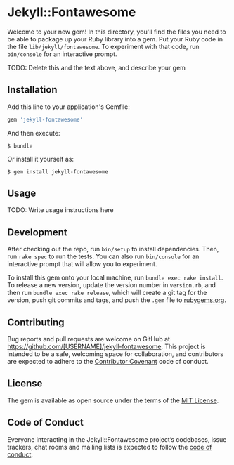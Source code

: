 # Jekyll::Fontawesome

Welcome to your new gem! In this directory, you'll find the files you need to be able to package up your Ruby library into a gem. Put your Ruby code in the file `lib/jekyll/fontawesome`. To experiment with that code, run `bin/console` for an interactive prompt.

TODO: Delete this and the text above, and describe your gem

## Installation

Add this line to your application's Gemfile:

```ruby
gem 'jekyll-fontawesome'
```

And then execute:

    $ bundle

Or install it yourself as:

    $ gem install jekyll-fontawesome

## Usage

TODO: Write usage instructions here

## Development

After checking out the repo, run `bin/setup` to install dependencies. Then, run `rake spec` to run the tests. You can also run `bin/console` for an interactive prompt that will allow you to experiment.

To install this gem onto your local machine, run `bundle exec rake install`. To release a new version, update the version number in `version.rb`, and then run `bundle exec rake release`, which will create a git tag for the version, push git commits and tags, and push the `.gem` file to [rubygems.org](https://rubygems.org).

## Contributing

Bug reports and pull requests are welcome on GitHub at https://github.com/[USERNAME]/jekyll-fontawesome. This project is intended to be a safe, welcoming space for collaboration, and contributors are expected to adhere to the [Contributor Covenant](http://contributor-covenant.org) code of conduct.

## License

The gem is available as open source under the terms of the [MIT License](https://opensource.org/licenses/MIT).

## Code of Conduct

Everyone interacting in the Jekyll::Fontawesome project’s codebases, issue trackers, chat rooms and mailing lists is expected to follow the [code of conduct](https://github.com/[USERNAME]/jekyll-fontawesome/blob/master/CODE_OF_CONDUCT.md).
